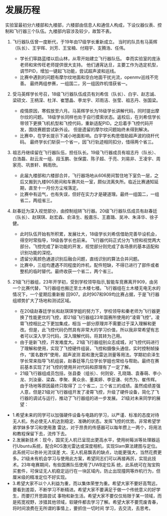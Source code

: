 # 发展历程
实验室最初分六楼部和九楼部，六楼部由信息人和通信人构成，下设仪器仪表、控制和飞行器三个队伍。九楼部内容涉及较少，故暂不表。 
1. 飞行器队伍曾一度断代，于19年由17级学长重新成立。 当时的队员有马英辉（队长）、王宇晖、刘芳、王宝楠、付翔宇、支腾浩、任伟。 
   - 学长们筚路蓝缕以启山林，从零开始建立飞行器队伍。 幸而实验室的庞泳老师和宋传旺老师提供很大支持。
   他们通宵达旦，主要工作为选定机型，调节PID，增加一键起飞功能，尝试超声波和巡线。 
   - 比赛中遇到的问题有摩尔纹地面和空白地面干扰光流，openmv巡线不完善。 最终两组参赛，一组国二，另一组因炸机惜获省一。

2. 受马英辉学长号召，18级飞行器队伍成员有刘希信（队长）、白宇、赵志诚、梁硕文、王柄深、杜洋、崔慧晶、李龙宇、邓雨洁、张莹、祖志丹、张国梁。
   - 疫情原因，寒假放至六月。马英辉学长为18级学长讲解代码，同时提出摩尔纹的问题。
   18级学长同样也处于自行摸索状态。返校后，在刘希信学长带领下更换飞机机型和飞控代码，重新适配PID。之后着手飞控代码开发，围绕赛题尝试新外设。
   但是遗留的摩尔纹问题始终未得到解决。
   - 比赛中，在学长提示下减小地面影响。白宇学长构思借助超声波的绕杆代码。
   最终学长们斩获一个省一，因飞行轨迹相同扣分，惜得两个省三。
3. 祖志丹继续留在飞行器队伍，担任队长。19级飞行器成员有祖志丹（队长）、白浩磊、赵云龙一组、段玉鹏、张保震、陈子超、于亮、刘易非、王凌宇、周家亮、巩景轩、韩雨欣。
   - 此届九楼部和六楼部合并，飞行器场地从606房间暂住地下室负一层，之后又搬到九楼905房间和车赛共处一室，颇似流离失所。临近比赛通知延期，直至十一月份方尘埃落定。
   - 比赛中有运气，也有失误，但好在实力才是硬道理。最终一组国二，一组省二，两组省三。
4. 赵春廷为深入视觉部分，由控制组转飞行器。20级飞行器队伍成员有赵春廷（队长）、赵琪琪、赵宏森、俞泽生、殷嘉乐、王嘉璐、吴冲、朱泽华、徐子健。
   - 此时队伍开始有所积累，发展壮大，18级学长刘希信借助完善毕设机会，得空时常指导，19级各学长也前来。
   飞行器代码正式分为飞控和视觉两大部分。飞控完成了新功能的开发，视觉部分则完成了各场景的基本适配和识别功能的深挖。
   - 遗留分离颜色通道识别后融合问题，直线识别的算法合并问题。
   - 比赛中，三组均遭遇不同程度的炸机，配件短缺，不得已进行了部件或者整机的临时替代。最终收获一个省二，两个省三。
5. 21级飞行器组，23年开学初，受到学校领导指示,智能车竞赛离开909，由另一个比赛代替，飞行器组也搬迁至土木楼七楼。飞行器组在土木楼无电无水的情况下，一个星期后重新搬 
   回907。此时907和909均比赛占据，于是飞行器组顺势扩大了场地和测试区域。
   - 在20级赵春廷学长和赵琪琪学姐的努力下，学校领导和秦老师为飞行器更换了性能更优的飞控，即21级飞行器组23年国赛所使用的“凌霄飞控”。凌霄飞控相比之下更加集成，相当 
   一部分原理并不需要过于深入理解和更改。但是，此飞控代码仍然具有非常大的学习价值，所以我非常希望有志者可以深入学习代码，深入理解代码，将其转为己用。
   - 由于是新飞控，开发难度大。21级飞行器组别众志成城，对飞控代码进行了理解和使用，实现了飞控硬件组装，飞控和摄像头通信，实时控制帧操作，“匿名数传”使用，超声波测 
   距和激光雷达测量等用法。学期初俞泽生学长常来指导飞机组装，赵春廷等几位学长学姐也常给与帮助。最终在赛前基本实现了对飞控的使用并对代码和原理有了一定了解。
   - 21级飞行器组成员包括，张县委（组长）、何则安、孔晓璐、袁春萌、李小龙、刘汝豪、梁森、李聚、黄众余、董美婷、李亚谦、何杰为、崔传辉。由于场地等原因最终只取得了 
   三个省二，三个省三的成绩。虽然成绩差强人意，但是21级对飞行器组开发了凌霄飞控，升级了硬件设备，简化了飞行器的调试与运行，推动了飞行器组的进一步发展。
  21级对未来同学的展望：
  - 1.希望未来的同学可以加强硬件设备与电路的学习，以严谨、标准的态度对待无人机，务必使无人机达到稳定、准确的状态。发挥飞控的优势。非常希望学弟学妹多学习和使用激 
  雷达，对于昂贵的传感器可以每年攒上一两个，将用法和教程保留下去，流传下去。
  - 2.发展新技术：现今，国奖无人机已呈现出更高水平，使用树莓派等处理器运行Ubuntu系统，配合ROS激光雷达或深度相机，实现Slam算法建图与定位。此系统可以弥补光流误差 
  大、无人机易飘丢的缺点，功能更强大，当然花费更多。21级未有机会学习与使用此方案，希望同志们可以再接再厉，实现此技术。23年电赛期间，有些国赛队伍使用了UWB定位系 
  统，此系统可在淘宝购买套件，可保证无人机稳定运行在一块区域内，防止出现撞网等炸机行为，但厘米级的精准定位不好实现。
  - 3.希望大家不以个人利益为重，而以集体荣誉为重。希望大家不要好高骛远，要看到差距，不断学习不断精进。希望大家不要满足于做一个传统意义的好学生，而要打开思路尝试 
  事物和新生活。希望大家不要仅仅局限于某一领域，而是拓宽视野，涉猎其他领域，软硬件都去学习了解。希望大家不要荒废青春，将时间浪费在无所谓的事情上，要抓住一切时间 
    学习，去交流，去思考。
